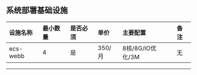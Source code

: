 ## 系统部署基础设施

| 设施名称 | 最小数量 | 是否必须 | 单价 | 主要配置  |备注  |
| :---  |   :-------    |    :---   | :---        | :---        |:---        |
| ecs-webb   | 4     | 是            | 350/月   |8核/8G/IO优化/3M| 无|
---------------------
